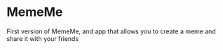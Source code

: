 # MemeMe
First version of MemeMe, and app that allows you to create a meme and share it with your friends
